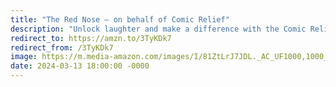 ```yaml
---
title: "The Red Nose – on behalf of Comic Relief"
description: "Unlock laughter and make a difference with the Comic Relief Red Nose! Join the fun, support a cause. Each iconic red nose sold helps transform lives. Wear it, share it, and spread joy for a world of change. Get your Red Nose today – laughter that matters! #affiliate #ad"
redirect_to: https://amzn.to/3TyKDk7
redirect_from: /3TyKDk7
image: https://m.media-amazon.com/images/I/81ZtLrJ7JDL._AC_UF1000,1000_QL80_FMwebp_.jpg
date: 2024-03-13 18:00:00 -0000
---
```

